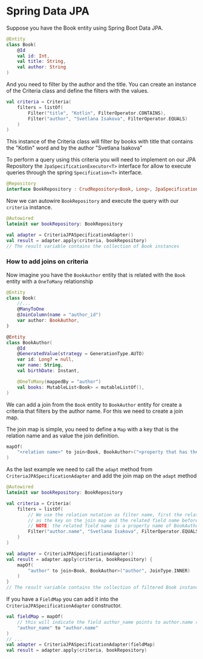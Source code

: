 # Spring Data JPA

Suppose you have the Book entity using Spring Boot Data JPA.

```kotlin
@Entity
class Book(
    @Id
    val id: Int,
    val title: String,
    val author: String
)
```

And you need to filter by the author and the title. You can create an instance of the Criteria class and define the filters with the values.

```kotlin
val criteria = Criteria(
    filters = listOf(
        Filter("title", "Kotlin", FilterOperator.CONTAINS),
        Filter("author", "Svetlana Isakova", FilterOperator.EQUALS)
    )
)
```

This instance of the Criteria class will filter by books with title that contains the "Kotlin" word and by the author "Svetlana Isakova"

To perform a query using this criteria you will need to implement on our JPA Repository the `JpaSpecificationExecutor<T>` interface for allow to execute queries through the spring `Specification<T>` interface.

```kotlin
@Repository
interface BookRepository : CrudRepository<Book, Long>, JpaSpecificationExecutor<Book>
```

Now we can autowire `BookRepository` and execute the query with our `criteria` instance.

```kotlin
@Autowired
lateinit var bookRepository: BookRepository

val adapter = CriteriaJPASpecificationAdapter()
val result = adapter.apply(criteria, bookRepository)
// The result variable contains the collection of Book instances
```

### How to add joins on criteria <a href="#how-to-add-joins-on-criteria" id="how-to-add-joins-on-criteria"></a>

Now imagine you have the `BookAuthor` entity that is related with the `Book` entity with a `OneToMany` relationship

```kotlin
@Entity
class Book(
    //...
    @ManyToOne
    @JoinColumn(name = "author_id")
    var author: BookAuthor,
)

@Entity
class BookAuthor(
    @Id
    @GeneratedValue(strategy = GenerationType.AUTO)
    var id: Long? = null,
    var name: String,
    val birthDate: Instant,

    @OneToMany(mappedBy = "author")
    val books: MutableList<Book> = mutableListOf(),
)
```

We can add a join from the `Book` entity to `BookAuthor` entity for create a criteria that filters by the author name. For this we need to create a join map.

The join map is simple, you need to define a `Map` with a key that is the relation name and as value the join definition.

```kotlin
mapOf(
    "<relation name>" to join<Book, BookAuthor>("<property that has the relation on Book entity>", JoinType.INNER) // The join definition
)
```

As the last example we need to call the `adapt` method from `CriteriaJPASpecificationAdapter` and add the join map on the `adapt` method

```kotlin
@Autowired
lateinit var bookRepository: BookRepository

val criteria = Criteria(
    filters = listOf(
        // We use the relation notation as filter name, first the relation name defined
        // as the key on the join map and the related field name before the "."
        // NOTE: the related field name is a property name of BookAuthor entity
        Filter("author.name", "Svetlana Isakova", FilterOperator.EQUALS)
    )
)

val adapter = CriteriaJPASpecificationAdapter()
val result = adapter.apply(criteria, bookRepository) {
    mapOf(
        "author" to join<Book, BookAuthor>("author", JoinType.INNER)
    )
}
// The result variable contains the collection of filtered Book instances
```

If you have a `FieldMap` you can add it into the `CriteriaJPASpecificationAdapter` constructor.

```kotlin
val fieldMap = mapOf(
    // this will indicate the field author_name points to author.name related field
    "author_name" to "author.name"
)
// ...
val adapter = CriteriaJPASpecificationAdapter(fieldMap)
val result = adapter.apply(criteria, bookRepository)
```
